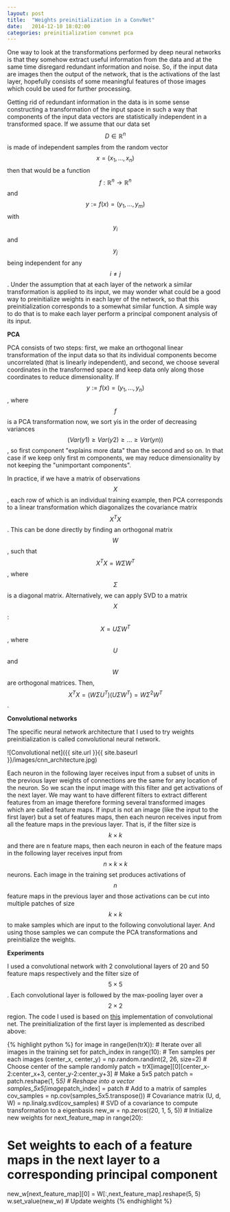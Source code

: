 ```yaml
---
layout: post
title:  "Weights preinitialization in a ConvNet"
date:   2014-12-10 18:02:00
categories: preinitialization convnet pca
---
```

One way to look at the transformations performed by deep neural networks is that they somehow extract useful information from the data and at the same time disregard redundant information and noise. So, if the input data are images then the output of the network, that is the activations of the last layer, hopefully consists of some meaningful features of those images which could be used for further processing.

Getting rid of redundant information in the data is in some sense constructing a transformation of the input space in such a way that components of the input data vectors are statistically independent in a transformed space. If we assume that our data set $$D \in \mathbb{R}^n$$ is made of independent samples from the random vector $$x=(x_1, \ldots ,x_n)$$ then that would be a function $$f: \mathbb{R}^n \to \mathbb{R}^n$$ and $$y:=f(x)=(y_1,\ldots,y_m)$$ with $$y_i$$ and $$y_j$$ being independent for any $$i \neq j$$. Under the assumption that at each layer of the network a similar transformation is applied to its input, we may wonder what could be a good way to preinitialize weights in each layer of the network, so that this preinitialization corresponds to a somewhat similar function. A simple way to do that is to make each layer perform a principal component analysis of its input.

**PCA**

PCA consists of two steps: first, we make an orthogonal linear transformation of the input data so that its individual components become uncorrelated (that is linearly independent), and second, we choose several coordinates in the transformed space and keep data only along those coordinates to reduce dimensionality. If $$y := f(x) = (y_1, \ldots ,y_n)$$, where $$f$$ is a PCA transformation now, we sort yis in the order of decreasing variances $$(Var(y1) \geq Var(y2) \geq \ldots \geq Var(yn))$$, so first component "explains more data" than the second and so on. In that case if we keep only first m components, we may reduce dimensionality by not keeping the "unimportant components".

In practice, if we have a matrix of observations $$X$$, each row of which is an individual training example, then PCA corresponds to a linear transformation which diagonalizes the covariance matrix $$X^{T}X$$. This can be done directly by finding an orthogonal matrix $$W$$, such that $$X^{T}X = W \Sigma W^T$$, where $$\Sigma$$ is a diagonal matrix. Alternatively, we can apply SVD to a matrix $$X$$: $$X = U \Sigma W^T$$, where $$U$$ and $$W$$ are orthogonal matrices. Then, $$X^T X = (W \Sigma U^T)(U \Sigma W^T) = W \Sigma^2 W^T$$.

**Convolutional networks**

The specific neural network architecture that I used to try weights preinitialization is called convolutional neural network.

![Convolutional net]({{ site.url }}{{ site.baseurl }}/images/cnn_architecture.jpg)

Each neuron in the following layer receives input from a subset of units in the previous layer weights of connections are the same for any location of the neuron. So we scan the input image with this filter and get activations of the next layer. We may want to have different filters to extract different features from an image therefore forming several transformed images which are called feature maps. If input is not an image (like the input to the first layer) but a set of features maps, then each neuron receives input from all the feature maps in the previous layer. That is, if the filter size is $$k \times k$$ and there are n feature maps, then each neuron in each of the feature maps in the following layer receives input from $$n \times k \times k$$ neurons. Each image in the training set produces activations of $$n$$ feature maps in the previous layer and those activations can be cut into multiple patches of size $$k \times k$$ to make samples which are input to the following convolutional layer. And using those samples we can compute the PCA transformations and preinitialize the weights.

**Experiments**

I used a convolutional network with 2 convolutional layers of 20 and 50 feature maps respectively and the filter size of $$5 \times 5$$. Each convolutional layer is followed by the max-pooling layer over a $$2 \times 2$$ region. The code I used is based on [this](https://github.com/Newmu/Theano-Tutorials/blob/master/5_convolutional_net.py) implementation of convolutional net. The preinitialization of the first layer is implemented as described above:

{% highlight python %}
for image in range(len(trX)): # Iterate over all images in the training set
  for patch_index in range(10): # Ten samples per each images
    (center_x, center_y) = np.random.randint(2, 26, size=2) # Choose center of the sample randomly
    patch = trX[image][0][center_x-2:center_x+3, center_y-2:center_y+3] # Make a 5x5 patch
    patch = patch.reshape(1, 5*5) # Reshape into a vector
    samples_5x5[image*patch_index] = patch # Add to a matrix of samples
cov_samples = np.cov(samples_5x5.transpose()) # Covariance matrix
(U, d, W) = np.linalg.svd(cov_samples) # SVD of a covariance to compute transformation to a eigenbasis
new_w = np.zeros((20, 1, 5, 5)) # Initialize new weights
for next_feature_map in range(20):
  # Set weights to each of a feature maps in the next layer to a corresponding principal component
  new_w[next_feature_map][0] = W[:,next_feature_map].reshape(5, 5) 
w.set_value(new_w) # Update weights
{% endhighlight %}
